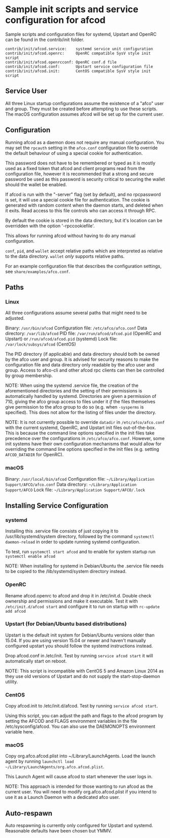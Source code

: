 Sample init scripts and service configuration for afcod
==========================================================

Sample scripts and configuration files for systemd, Upstart and OpenRC
can be found in the contrib/init folder.

    contrib/init/afcod.service:    systemd service unit configuration
    contrib/init/afcod.openrc:     OpenRC compatible SysV style init script
    contrib/init/afcod.openrcconf: OpenRC conf.d file
    contrib/init/afcod.conf:       Upstart service configuration file
    contrib/init/afcod.init:       CentOS compatible SysV style init script

Service User
---------------------------------

All three Linux startup configurations assume the existence of a "afco" user
and group.  They must be created before attempting to use these scripts.
The macOS configuration assumes afcod will be set up for the current user.

Configuration
---------------------------------

Running afcod as a daemon does not require any manual configuration. You may
set the `rpcauth` setting in the `afco.conf` configuration file to override
the default behaviour of using a special cookie for authentication.

This password does not have to be remembered or typed as it is mostly used
as a fixed token that afcod and client programs read from the configuration
file, however it is recommended that a strong and secure password be used
as this password is security critical to securing the wallet should the
wallet be enabled.

If afcod is run with the "-server" flag (set by default), and no rpcpassword is set,
it will use a special cookie file for authentication. The cookie is generated with random
content when the daemon starts, and deleted when it exits. Read access to this file
controls who can access it through RPC.

By default the cookie is stored in the data directory, but it's location can be overridden
with the option '-rpccookiefile'.

This allows for running afcod without having to do any manual configuration.

`conf`, `pid`, and `wallet` accept relative paths which are interpreted as
relative to the data directory. `wallet` *only* supports relative paths.

For an example configuration file that describes the configuration settings,
see `share/examples/afco.conf`.

Paths
---------------------------------

### Linux

All three configurations assume several paths that might need to be adjusted.

Binary:              `/usr/bin/afcod`
Configuration file:  `/etc/afco/afco.conf`
Data directory:      `/var/lib/afcod`
PID file:            `/var/run/afcod/afcod.pid` (OpenRC and Upstart) or `/run/afcod/afcod.pid` (systemd)
Lock file:           `/var/lock/subsys/afcod` (CentOS)

The PID directory (if applicable) and data directory should both be owned by the
afco user and group. It is advised for security reasons to make the
configuration file and data directory only readable by the afco user and
group. Access to afco-cli and other afcod rpc clients can then be
controlled by group membership.

NOTE: When using the systemd .service file, the creation of the aforementioned
directories and the setting of their permissions is automatically handled by
systemd. Directories are given a permission of 710, giving the afco group
access to files under it _if_ the files themselves give permission to the
afco group to do so (e.g. when `-sysperms` is specified). This does not allow
for the listing of files under the directory.

NOTE: It is not currently possible to override `datadir` in
`/etc/afco/afco.conf` with the current systemd, OpenRC, and Upstart init
files out-of-the-box. This is because the command line options specified in the
init files take precedence over the configurations in
`/etc/afco/afco.conf`. However, some init systems have their own
configuration mechanisms that would allow for overriding the command line
options specified in the init files (e.g. setting `AFCOD_DATADIR` for
OpenRC).

### macOS

Binary:              `/usr/local/bin/afcod`
Configuration file:  `~/Library/Application Support/AFCO/afco.conf`
Data directory:      `~/Library/Application Support/AFCO`
Lock file:           `~/Library/Application Support/AFCO/.lock`

Installing Service Configuration
-----------------------------------

### systemd

Installing this .service file consists of just copying it to
/usr/lib/systemd/system directory, followed by the command
`systemctl daemon-reload` in order to update running systemd configuration.

To test, run `systemctl start afcod` and to enable for system startup run
`systemctl enable afcod`

NOTE: When installing for systemd in Debian/Ubuntu the .service file needs to be copied to the /lib/systemd/system directory instead.

### OpenRC

Rename afcod.openrc to afcod and drop it in /etc/init.d.  Double
check ownership and permissions and make it executable.  Test it with
`/etc/init.d/afcod start` and configure it to run on startup with
`rc-update add afcod`

### Upstart (for Debian/Ubuntu based distributions)

Upstart is the default init system for Debian/Ubuntu versions older than 15.04. If you are using version 15.04 or newer and haven't manually configured upstart you should follow the systemd instructions instead.

Drop afcod.conf in /etc/init.  Test by running `service afcod start`
it will automatically start on reboot.

NOTE: This script is incompatible with CentOS 5 and Amazon Linux 2014 as they
use old versions of Upstart and do not supply the start-stop-daemon utility.

### CentOS

Copy afcod.init to /etc/init.d/afcod. Test by running `service afcod start`.

Using this script, you can adjust the path and flags to the afcod program by
setting the AFCOD and FLAGS environment variables in the file
/etc/sysconfig/afcod. You can also use the DAEMONOPTS environment variable here.

### macOS

Copy org.afco.afcod.plist into ~/Library/LaunchAgents. Load the launch agent by
running `launchctl load ~/Library/LaunchAgents/org.afco.afcod.plist`.

This Launch Agent will cause afcod to start whenever the user logs in.

NOTE: This approach is intended for those wanting to run afcod as the current user.
You will need to modify org.afco.afcod.plist if you intend to use it as a
Launch Daemon with a dedicated afco user.

Auto-respawn
-----------------------------------

Auto respawning is currently only configured for Upstart and systemd.
Reasonable defaults have been chosen but YMMV.
